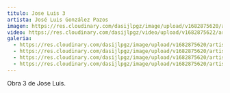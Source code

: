 ```yaml
---
titulo: Jose Luis 3
artista: José Luis González Pazos
imagen: https://res.cloudinary.com/dasijlpgz/image/upload/v1682875620/artistas/Jos%C3%A9%20Luis%20Gonz%C3%A1lez%20Pazos/Obra%203/P1050591_2.jpg
video: https://res.cloudinary.com/dasijlpgz/video/upload/v1682875622/artistas/Jos%C3%A9%20Luis%20Gonz%C3%A1lez%20Pazos/Obra%203/VE_Project_1-2.mp4
galeria:
  - https://res.cloudinary.com/dasijlpgz/image/upload/v1682875620/artistas/Jos%C3%A9%20Luis%20Gonz%C3%A1lez%20Pazos/Obra%203/P1050591_2.jpg
  - https://res.cloudinary.com/dasijlpgz/image/upload/v1682875620/artistas/Jos%C3%A9%20Luis%20Gonz%C3%A1lez%20Pazos/Obra%203/P1050590_3.jpg
  - https://res.cloudinary.com/dasijlpgz/image/upload/v1682875620/artistas/Jos%C3%A9%20Luis%20Gonz%C3%A1lez%20Pazos/Obra%203/P1050592_2.jpg
  - https://res.cloudinary.com/dasijlpgz/image/upload/v1682875620/artistas/Jos%C3%A9%20Luis%20Gonz%C3%A1lez%20Pazos/Obra%203/P1050594_2.jpg
---
```

O﻿bra 3 de Jose Luis.